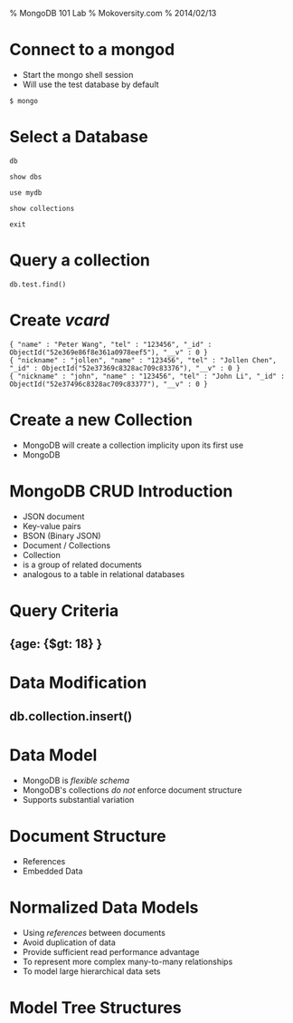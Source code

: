 % MongoDB 101 Lab
% Mokoversity.com
% 2014/02/13

# Connect to a mongod

* Start the mongo shell session
* Will use the test database by default

~~~~~~~~
$ mongo
~~~~~~~~

# Select a Database

~~~~~~~~
db
~~~~~~~~

~~~~~~~~
show dbs
~~~~~~~~

~~~~~~~~
use mydb
~~~~~~~~

~~~~~~~~
show collections
~~~~~~~~

~~~~~~~~
exit
~~~~~~~~

# Query a collection

~~~~~~~~
db.test.find()
~~~~~~~~

# Create *vcard*

~~~~~~~~
{ "name" : "Peter Wang", "tel" : "123456", "_id" : ObjectId("52e369e86f8e361a0978eef5"), "__v" : 0 }
{ "nickname" : "jollen", "name" : "123456", "tel" : "Jollen Chen", "_id" : ObjectId("52e37369c8328ac709c83376"), "__v" : 0 }
{ "nickname" : "john", "name" : "123456", "tel" : "John Li", "_id" : ObjectId("52e37496c8328ac709c83377"), "__v" : 0 }
~~~~~~~~

# Create a new Collection

* MongoDB will create a collection implicity upon its first use
* MongoDB

# MongoDB CRUD Introduction

* JSON document
* Key-value pairs
* BSON (Binary JSON)
* Document / Collections
* Collection
 * is a group of related documents
 * analogous to a table in relational databases

# Query Criteria

## {age: {$gt: 18} }

# Data Modification

## db.collection.insert()

# Data Model

* MongoDB is *flexible schema*
* MongoDB's collections *do not* enforce document structure
* Supports substantial variation

# Document Structure

* References
* Embedded Data

# Normalized Data Models

* Using *references* between documents
* Avoid duplication of data
* Provide sufficient read performance advantage
* To represent more complex many-to-many relationships
* To model large hierarchical data sets

# Model Tree Structures

